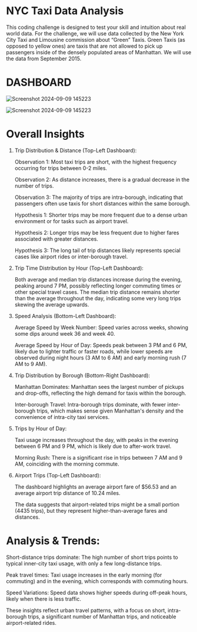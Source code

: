 
#  NYC Taxi Data Analysis

This coding challenge is designed to test your skill and intuition about real world data. For the challenge, we will use data collected by the New York City Taxi and Limousine commission about “Green” Taxis. Green Taxis (as opposed to yellow ones) are taxis that are not allowed to pick up passengers inside of the densely populated areas of Manhattan. We will use the data from September 2015.

# DASHBOARD

![Screenshot 2024-09-09 145223](https://github.com/user-attachments/assets/4bc57285-78b3-4095-961b-f6599dc6065b)


![Screenshot 2024-09-09 145223](https://github.com/user-attachments/assets/4f62c395-9c02-4526-9a64-5b23123c10c5)

# Overall Insights

1. Trip Distribution & Distance (Top-Left Dashboard):
   
   Observation 1: Most taxi trips are short, with the highest frequency occurring for trips between 0-2 miles.
   
   Observation 2: As distance increases, there is a gradual decrease in the number of trips.
   
   Observation 3: The majority of trips are intra-borough, indicating that passengers often use taxis for short distances within the same borough.
   
   Hypothesis 1: Shorter trips may be more frequent due to a dense urban environment or for tasks such as airport travel.
   
   Hypothesis 2: Longer trips may be less frequent due to higher fares associated with greater distances.
   
   Hypothesis 3: The long tail of trip distances likely represents special cases like airport rides or inter-borough travel.

3. Trip Time Distribution by Hour (Top-Left Dashboard):

   Both average and median trip distances increase during the evening, peaking around 7 PM, possibly reflecting longer commuting times or other special travel cases.
The median trip distance remains shorter than the average throughout the day, indicating some very long trips skewing the average upwards.

4. Speed Analysis (Bottom-Left Dashboard):
   
   Average Speed by Week Number: Speed varies across weeks, showing some dips around week 36 and week 40.
   
   Average Speed by Hour of Day: Speeds peak between 3 PM and 6 PM, likely due to lighter traffic or faster roads, while lower speeds are observed during night hours (3 AM to 6 AM) and 
   early morning rush (7 AM to 9 AM).

6. Trip Distribution by Borough (Bottom-Right Dashboard):
   
   Manhattan Dominates: Manhattan sees the largest number of pickups and drop-offs, reflecting the high demand for taxis within the borough.
   
   Inter-borough Travel: Intra-borough trips dominate, with fewer inter-borough trips, which makes sense given Manhattan's density and the convenience of intra-city taxi services.

8. Trips by Hour of Day:
   
    Taxi usage increases throughout the day, with peaks in the evening between 6 PM and 9 PM, which is likely due to after-work travel.
   
    Morning Rush: There is a significant rise in trips between 7 AM and 9 AM, coinciding with the morning commute.

10. Airport Trips (Top-Left Dashboard):

    The dashboard highlights an average airport fare of $56.53 and an average airport trip distance of 10.24 miles.
    
    The data suggests that airport-related trips might be a small portion (4435 trips), but they represent higher-than-average fares and distances.

# Analysis & Trends:

Short-distance trips dominate: The high number of short trips points to typical inner-city taxi usage, with only a few long-distance trips.

Peak travel times: Taxi usage increases in the early morning (for commuting) and in the evening, which corresponds with commuting hours.

Speed Variations: Speed data shows higher speeds during off-peak hours, likely when there is less traffic.

These insights reflect urban travel patterns, with a focus on short, intra-borough trips, a significant number of Manhattan trips, and noticeable airport-related rides.

